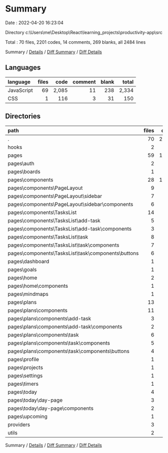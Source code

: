 # Summary

Date : 2022-04-20 16:23:04

Directory c:\Users\me\Desktop\React\learning_projects\productivity-app\src

Total : 70 files,  2201 codes, 14 comments, 269 blanks, all 2484 lines

Summary / [Details](details.md) / [Diff Summary](diff.md) / [Diff Details](diff-details.md)

## Languages
| language | files | code | comment | blank | total |
| :--- | ---: | ---: | ---: | ---: | ---: |
| JavaScript | 69 | 2,085 | 11 | 238 | 2,334 |
| CSS | 1 | 116 | 3 | 31 | 150 |

## Directories
| path | files | code | comment | blank | total |
| :--- | ---: | ---: | ---: | ---: | ---: |
| . | 70 | 2,201 | 14 | 269 | 2,484 |
| hooks | 2 | 35 | 0 | 7 | 42 |
| pages | 59 | 1,840 | 10 | 198 | 2,048 |
| pages\auth | 2 | 110 | 0 | 9 | 119 |
| pages\boards | 1 | 7 | 0 | 2 | 9 |
| pages\components | 28 | 1,021 | 3 | 94 | 1,118 |
| pages\components\PageLayout | 9 | 393 | 0 | 35 | 428 |
| pages\components\PageLayout\sidebar | 7 | 332 | 0 | 27 | 359 |
| pages\components\PageLayout\sidebar\components | 6 | 312 | 0 | 24 | 336 |
| pages\components\TasksList | 14 | 465 | 3 | 41 | 509 |
| pages\components\TasksList\add-task | 5 | 201 | 0 | 15 | 216 |
| pages\components\TasksList\add-task\components | 3 | 69 | 0 | 9 | 78 |
| pages\components\TasksList\task | 8 | 186 | 0 | 21 | 207 |
| pages\components\TasksList\task\components | 7 | 93 | 0 | 16 | 109 |
| pages\components\TasksList\task\components\buttons | 6 | 53 | 0 | 14 | 67 |
| pages\dashboard | 1 | 17 | 0 | 3 | 20 |
| pages\goals | 1 | 10 | 0 | 2 | 12 |
| pages\home | 2 | 50 | 0 | 4 | 54 |
| pages\home\components | 1 | 23 | 0 | 2 | 25 |
| pages\mindmaps | 1 | 10 | 0 | 2 | 12 |
| pages\plans | 13 | 379 | 7 | 51 | 437 |
| pages\plans\components | 11 | 341 | 7 | 45 | 393 |
| pages\plans\components\add-task | 3 | 116 | 7 | 13 | 136 |
| pages\plans\components\add-task\components | 2 | 96 | 7 | 10 | 113 |
| pages\plans\components\task | 6 | 165 | 0 | 24 | 189 |
| pages\plans\components\task\components | 5 | 95 | 0 | 17 | 112 |
| pages\plans\components\task\components\buttons | 4 | 88 | 0 | 15 | 103 |
| pages\profile | 1 | 10 | 0 | 2 | 12 |
| pages\projects | 1 | 10 | 0 | 2 | 12 |
| pages\settings | 1 | 10 | 0 | 2 | 12 |
| pages\timers | 1 | 10 | 0 | 2 | 12 |
| pages\today | 4 | 166 | 0 | 16 | 182 |
| pages\today\day-page | 3 | 144 | 0 | 13 | 157 |
| pages\today\day-page\components | 2 | 99 | 0 | 9 | 108 |
| pages\upcoming | 1 | 10 | 0 | 2 | 12 |
| providers | 3 | 110 | 1 | 25 | 136 |
| utils | 2 | 19 | 0 | 0 | 19 |

Summary / [Details](details.md) / [Diff Summary](diff.md) / [Diff Details](diff-details.md)